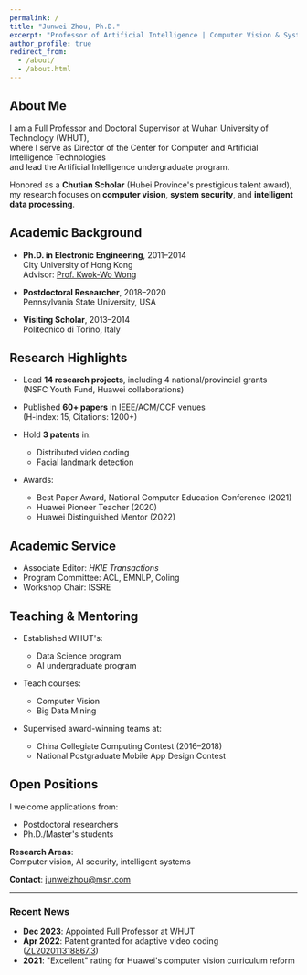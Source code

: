 ```yaml
---
permalink: /
title: "Junwei Zhou, Ph.D."
excerpt: "Professor of Artificial Intelligence | Computer Vision & System Security"
author_profile: true
redirect_from: 
  - /about/
  - /about.html
---
```


## About Me

I am a Full Professor and Doctoral Supervisor at Wuhan University of Technology (WHUT),  
where I serve as Director of the Center for Computer and Artificial Intelligence Technologies  
and lead the Artificial Intelligence undergraduate program.

Honored as a **Chutian Scholar** (Hubei Province's prestigious talent award),  
my research focuses on **computer vision**, **system security**, and **intelligent data processing**.

## Academic Background

* **Ph.D. in Electronic Engineering**, 2011–2014  
  City University of Hong Kong  
  Advisor: [Prof. Kwok-Wo Wong](https://www.cityu.edu.hk/)  

* **Postdoctoral Researcher**, 2018–2020  
  Pennsylvania State University, USA  

* **Visiting Scholar**, 2013–2014  
  Politecnico di Torino, Italy  

## Research Highlights

* Lead **14 research projects**, including 4 national/provincial grants  
  (NSFC Youth Fund, Huawei collaborations)  

* Published **60+ papers** in IEEE/ACM/CCF venues  
  (H-index: 15, Citations: 1200+)  

* Hold **3 patents** in:  
  - Distributed video coding  
  - Facial landmark detection  

* Awards:  
  - Best Paper Award, National Computer Education Conference (2021)  
  - Huawei Pioneer Teacher (2020)  
  - Huawei Distinguished Mentor (2022)  

## Academic Service

* Associate Editor: *HKIE Transactions*  
* Program Committee: ACL, EMNLP, Coling  
* Workshop Chair: ISSRE  

## Teaching & Mentoring

* Established WHUT's:  
  - Data Science program  
  - AI undergraduate program  

* Teach courses:  
  - Computer Vision  
  - Big Data Mining  

* Supervised award-winning teams at:  
  - China Collegiate Computing Contest (2016–2018)  
  - National Postgraduate Mobile App Design Contest  

## Open Positions

I welcome applications from:  
* Postdoctoral researchers  
* Ph.D./Master's students  

**Research Areas**:  
Computer vision, AI security, intelligent systems  

**Contact**: junweizhou@msn.com  

---

### Recent News

* **Dec 2023**: Appointed Full Professor at WHUT  
* **Apr 2022**: Patent granted for adaptive video coding  
  ([ZL202011318867.3](http://patent.com))  
* **2021**: "Excellent" rating for Huawei's computer vision curriculum reform  